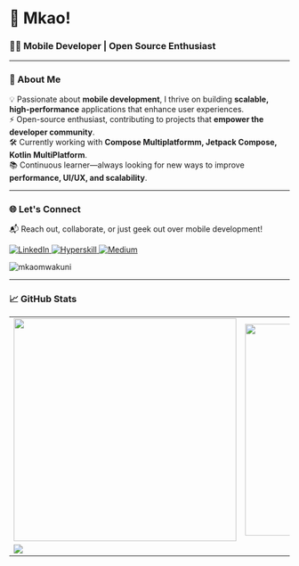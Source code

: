 <h1 align="left"> 👋 Mkao! </h1>

<h3 align="left">👨‍💻 Mobile Developer | Open Source Enthusiast</h3>

---
### 📱 About Me  

💡 Passionate about **mobile development**, I thrive on building **scalable, high-performance** applications that enhance user experiences.  
⚡ Open-source enthusiast, contributing to projects that **empower the developer community**.  
🛠 Currently working with **Compose Multiplatformm, Jetpack Compose, Kotlin MultiPlatform**.  
📚 Continuous learner—always looking for new ways to improve **performance, UI/UX, and scalability**.  

---
### 🌐 Let's Connect  

📬 Reach out, collaborate, or just geek out over mobile development!  

<p align="left">
  <a href="https://www.linkedin.com/in/mkao" target="_blank">
    <img alt="LinkedIn" src="https://img.shields.io/badge/LinkedIn-%230077B5.svg?&style=for-the-badge&logo=linkedin&logoColor=white" />
  </a>
  <a href="https://hyperskill.org/profile/321147404" target="_blank">
    <img alt="Hyperskill" src="https://img.shields.io/badge/Kotlin-0095D5?&style=for-the-badge&logo=kotlin&logoColor=white" />
  </a>
  <a href="https://medium.com/@mkaomwakuni" target="_blank">
    <img alt="Medium" src="https://img.shields.io/badge/Medium-12100E?&style=for-the-badge&logo=medium&logoColor=white" />
  </a>
</p>

<p align="left">
  <img src="https://komarev.com/ghpvc/?username=mkaomwakuni&label=Profile%20views&color=0e75b6&style=flat" alt="mkaomwakuni" />
</p>

---
### 📈 GitHub Stats  

<table>
  <tr>
    <td>
      <img width="400px" src="https://github-readme-stats.vercel.app/api?username=Mkaomwakuni&count_private=true&show_icons=true&theme=dark&layout=compact" />
    </td>
    <td>
      <img width="380px" src="https://github-readme-stats.vercel.app/api/top-langs/?username=Mkaomwakuni&hide=html&layout=compact&theme=dark" />
    </td>      
  </tr>
  <tr>
    <td colspan="2">
      <img src="https://github-profile-summary-cards.vercel.app/api/cards/profile-details?username=Mkaomwakuni&theme=transparent" />
    </td>
  </tr>
</table>
